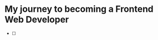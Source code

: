 # My journey to becoming a Frontend Web Developer

 - [ ] 

<!--stackedit_data:
eyJoaXN0b3J5IjpbMTk0OTg3MjMyLC0yMDg4NzQ2NjEyXX0=
-->
